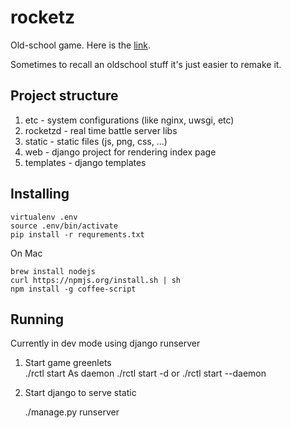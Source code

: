 rocketz
=======

Old-school game. Here is the [link](http://www.youtube.com/watch?v=SnAIuJsBQKQ).

Sometimes to recall an oldschool stuff it's just easier to remake it.

## Project structure

1. etc - system configurations (like nginx, uwsgi, etc)
2. rocketzd - real time battle server libs
3. static - static files (js, png, css, ...)
4. web - django project for rendering index page
5. templates - django templates

## Installing

    virtualenv .env
    source .env/bin/activate
    pip install -r requrements.txt

On Mac

    brew install nodejs
    curl https://npmjs.org/install.sh | sh
    npm install -g coffee-script

## Running

Currently in dev mode using django runserver

1. Start game greenlets   
    ./rctl start
As daemon
    ./rctl start -d
or
    ./rctl start --daemon

2. Start django to serve static 
    
    ./manage.py runserver




